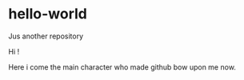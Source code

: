 # hello-world
Jus another repository

Hi !

Here i come the main character who made github bow upon me now.
